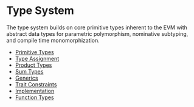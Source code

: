 # Type System

The type system builds on core primitive types inherent to the EVM with abstract data types for
parametric polymorphism, nominative subtyping, and compile time monomorphization.

- [Primitive Types](./type-system/primitive-types.md)
- [Type Assignment](./type-system/type-assignment.md)
- [Product Types](./type-system/product-types.md)
- [Sum Types](./type-system/sum-types.md)
- [Generics](./type-system/generics.md)
- [Trait Constraints](./type-system/traits.md)
- [Implementation](./type-system/implementation.md)
- [Function Types](./type-system/function-types.md)
